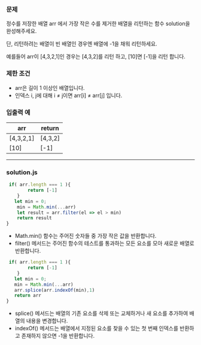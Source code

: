 ### 문제

정수를 저장한 배열 arr 에서 가장 작은 수를 제거한 배열을 리턴하는 함수 solution을 완성해주세요. 

단, 리턴하려는 배열이 빈 배열인 경우엔 배열에 -1을 채워 리턴하세요. 

예를들어 arr이 [4,3,2,1]인 경우는 [4,3,2]를 리턴 하고, [10]면 [-1]을 리턴 합니다.

### 제한 조건
* arr은 길이 1 이상인 배열입니다.
* 인덱스 i, j에 대해 i ≠ j이면 arr[i] ≠ arr[j] 입니다.

###  입출력 예
arr	| return
--  | --
[4,3,2,1]	| [4,3,2]
[10] | [-1]

***
### solution.js

```javascript
 if( arr.length === 1 ){
        return [-1]
    }
   let min = 0;
    min = Math.min(...arr)
    let result = arr.filter(el => el > min)
    return result 
}
```
* Math.min() 함수는 주어진 숫자들 중 가장 작은 값을 반환합니다.
* filter() 메서드는 주어진 함수의 테스트를 통과하는 모든 요소를 모아 새로운 배열로 반환합니다.

```javascript
 if( arr.length === 1 ){
        return [-1]
    }
   let min = 0;
   min = Math.min(...arr)
   arr.splice(arr.indexOf(min),1)
   return arr
}
```  
* splice() 메서드는 배열의 기존 요소를 삭제 또는 교체하거나 새 요소를 추가하여 배열의 내용을 변경합니다.
* indexOf() 메서드는 배열에서 지정된 요소를 찾을 수 있는 첫 번째 인덱스를 반환하고 존재하지 않으면 -1을 반환합니다.

